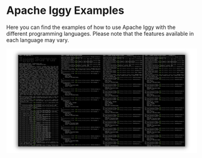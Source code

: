 # Apache Iggy Examples

Here you can find the examples of how to use Apache Iggy with the different programming languages. Please note that the features available in each language may vary.

![Sample](../assets/sample.png)
